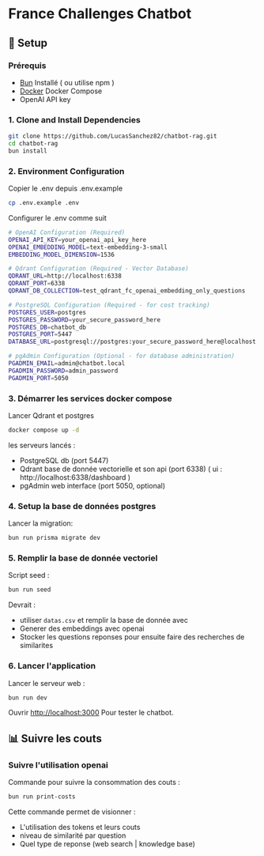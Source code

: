 # France Challenges Chatbot

## 🚀 Setup

### Prérequis

- [Bun](https://bun.sh/) Installé ( ou utilise npm )
- [Docker](https://www.docker.com/) Docker Compose
- OpenAI API key

### 1. Clone and Install Dependencies

```bash
git clone https://github.com/LucasSanchez82/chatbot-rag.git
cd chatbot-rag
bun install
```

### 2. Environment Configuration

Copier le .env depuis .env.example

```bash
cp .env.example .env
```

Configurer le .env comme suit

```bash
# OpenAI Configuration (Required)
OPENAI_API_KEY=your_openai_api_key_here
OPENAI_EMBEDDING_MODEL=text-embedding-3-small
EMBEDDING_MODEL_DIMENSION=1536

# Qdrant Configuration (Required - Vector Database)
QDRANT_URL=http://localhost:6338
QDRANT_PORT=6338
QDRANT_DB_COLLECTION=test_qdrant_fc_openai_embedding_only_questions

# PostgreSQL Configuration (Required - for cost tracking)
POSTGRES_USER=postgres
POSTGRES_PASSWORD=your_secure_password_here
POSTGRES_DB=chatbot_db
POSTGRES_PORT=5447
DATABASE_URL=postgresql://postgres:your_secure_password_here@localhost:5447/chatbot_db

# pgAdmin Configuration (Optional - for database administration)
PGADMIN_EMAIL=admin@chatbot.local
PGADMIN_PASSWORD=admin_password
PGADMIN_PORT=5050

```
### 3. Démarrer les services docker compose

Lancer Qdrant et postgres

```bash
docker compose up -d
```

les serveurs lancés :
- PostgreSQL db (port 5447)
- Qdrant base de donnée vectorielle et son api (port 6338) ( ui : http://localhost:6338/dashboard )
- pgAdmin web interface (port 5050, optional)

### 4. Setup la base de données postgres

Lancer la migration:

```bash
bun run prisma migrate dev
```

### 5. Remplir la base de donnée vectoriel

Script seed :

```bash
bun run seed
```

Devrait :
- utiliser `datas.csv` et remplir la base de donnée avec
- Generer des embeddings avec openai
- Stocker les questions reponses pour ensuite faire des recherches de similarites

### 6. Lancer l'application

Lancer le serveur web :

```bash
bun run dev
```

Ouvrir [http://localhost:3000](http://localhost:3000) Pour tester le chatbot.

## 📊 Suivre les couts

### Suivre l'utilisation openai

Commande pour suivre la consommation des couts :

```bash
bun run print-costs
```

Cette commande permet de visionner :
- L'utilisation des tokens et leurs couts
- niveau de similarité par question
- Quel type de reponse (web search | knowledge base)